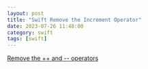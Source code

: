 ```yaml
---
layout: post
title: "Swift Remove the Increment Operator"
date: 2023-07-26 11:48:00
category: swift
tags: [swift]
---
```


[Remove the ++ and -- operators](https://github.com/apple/swift-evolution/blob/main/proposals/0004-remove-pre-post-inc-decrement.md)




[jekyll]: http://jekyllrb.com
[jekyll-gh]: https://github.com/jekyll/jekyll
[jekyll-help]: https://github.com/jekyll/jekyll-help


